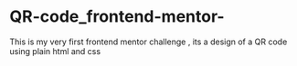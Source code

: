 # QR-code_frontend-mentor-
This is my very first frontend mentor challenge , its a design of a QR code using plain html and css
